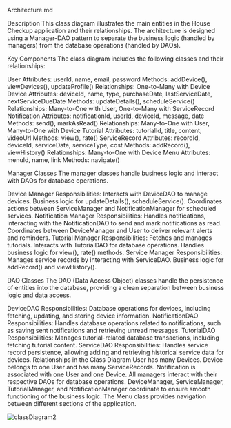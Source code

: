 Architecture.md

Description
This class diagram illustrates the main entities in the House Checkup application and their relationships. The architecture is designed using a Manager-DAO pattern to separate the business logic (handled by managers) from the database operations (handled by DAOs).

Key Components
The class diagram includes the following classes and their relationships:

User
Attributes: userId, name, email, password
Methods: addDevice(), viewDevices(), updateProfile()
Relationships: One-to-Many with Device
Device
Attributes: deviceId, name, type, purchaseDate, lastServiceDate, nextServiceDueDate
Methods: updateDetails(), scheduleService()
Relationships: Many-to-One with User, One-to-Many with ServiceRecord
Notification
Attributes: notificationId, userId, deviceId, message, date
Methods: send(), markAsRead()
Relationships: Many-to-One with User, Many-to-One with Device
Tutorial
Attributes: tutorialId, title, content, videoUrl
Methods: view(), rate()
ServiceRecord
Attributes: recordId, deviceId, serviceDate, serviceType, cost
Methods: addRecord(), viewHistory()
Relationships: Many-to-One with Device
Menu
Attributes: menuId, name, link
Methods: navigate()


Manager Classes
The manager classes handle business logic and interact with DAOs for database operations.

Device Manager
Responsibilities:
Interacts with DeviceDAO to manage devices.
Business logic for updateDetails(), scheduleService().
Coordinates actions between ServiceManager and NotificationManager for scheduled services.
Notification Manager
Responsibilities:
Handles notifications, interacting with the NotificationDAO to send and mark notifications as read.
Coordinates between DeviceManager and User to deliver relevant alerts and reminders.
Tutorial Manager
Responsibilities:
Fetches and manages tutorials.
Interacts with TutorialDAO for database operations.
Handles business logic for view(), rate() methods.
Service Manager
Responsibilities:
Manages service records by interacting with ServiceDAO.
Business logic for addRecord() and viewHistory().


DAO Classes
The DAO (Data Access Object) classes handle the persistence of entities into the database, providing a clean separation between business logic and data access.

DeviceDAO
Responsibilities:
Database operations for devices, including fetching, updating, and storing device information.
NotificationDAO
Responsibilities:
Handles database operations related to notifications, such as saving sent notifications and retrieving unread messages.
TutorialDAO
Responsibilities:
Manages tutorial-related database transactions, including fetching tutorial content.
ServiceDAO
Responsibilities:
Handles service record persistence, allowing adding and retrieving historical service data for devices.
Relationships in the Class Diagram
User has many Devices.
Device belongs to one User and has many ServiceRecords.
Notification is associated with one User and one Device.
All managers interact with their respective DAOs for database operations.
DeviceManager, ServiceManager, TutorialManager, and NotificationManager coordinate to ensure smooth functioning of the business logic.
The Menu class provides navigation between different sections of the application.

 ![classDiagram2](https://github.com/user-attachments/assets/8b931751-0c15-4dfe-9288-afaae0a9b736)

